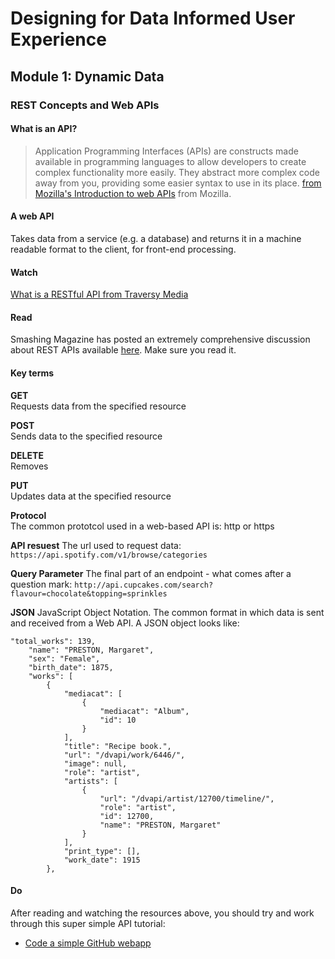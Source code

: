 # Designing for Data Informed User Experience 
## Module 1: Dynamic Data

### REST Concepts and Web APIs

#### What is an API?

> Application Programming Interfaces (APIs) are constructs made available in programming languages to allow developers to create complex functionality more easily. They abstract more complex code away from you, providing some easier syntax to use in its place. [from Mozilla's Introduction to web APIs](https://developer.mozilla.org/en-US/docs/Learn/JavaScript/Client-side_web_APIs/Introduction) from Mozilla. 


#### A web API
Takes data from a service (e.g. a database) and returns it in a machine readable format to the client, for front-end processing. 



#### Watch 

[What is a RESTful API from Traversy Media](https://www.youtube.com/watch?v=Q-BpqyOT3a8)


#### Read

Smashing Magazine has posted an extremely comprehensive discussion about REST APIs available [here](https://www.smashingmagazine.com/2018/01/understanding-using-rest-api/). Make sure you read it.

#### Key terms

**GET**  
Requests data from the specified resource

**POST**  
Sends data to the specified resource

**DELETE**  
Removes 

**PUT**  
Updates data at the specified resource

**Protocol**  
The common prototcol used in a web-based API is: http or https

**API resuest**
The url used to request data: `https://api.spotify.com/v1/browse/categories`

**Query Parameter**
The final part of an endpoint - what comes after a question mark: `http://api.cupcakes.com/search?flavour=chocolate&topping=sprinkles`


**JSON**
JavaScript Object Notation. The common format in which data is sent and received from a Web API. A JSON object looks like:

```
"total_works": 139,
    "name": "PRESTON, Margaret",
    "sex": "Female",
    "birth_date": 1875,
    "works": [
        {
            "mediacat": [
                {
                    "mediacat": "Album",
                    "id": 10
                }
            ],
            "title": "Recipe book.",
            "url": "/dvapi/work/6446/",
            "image": null,
            "role": "artist",
            "artists": [
                {
                    "url": "/dvapi/artist/12700/timeline/",
                    "role": "artist",
                    "id": 12700,
                    "name": "PRESTON, Margaret"
                }
            ],
            "print_type": [],
            "work_date": 1915
        },

```

#### Do

After reading and watching the resources above, you should try and work through this super simple API tutorial: 
- [Code a simple GitHub webapp](https://blog.teamtreehouse.com/code-a-simple-github-api-webapp-using-jquery-ajax)